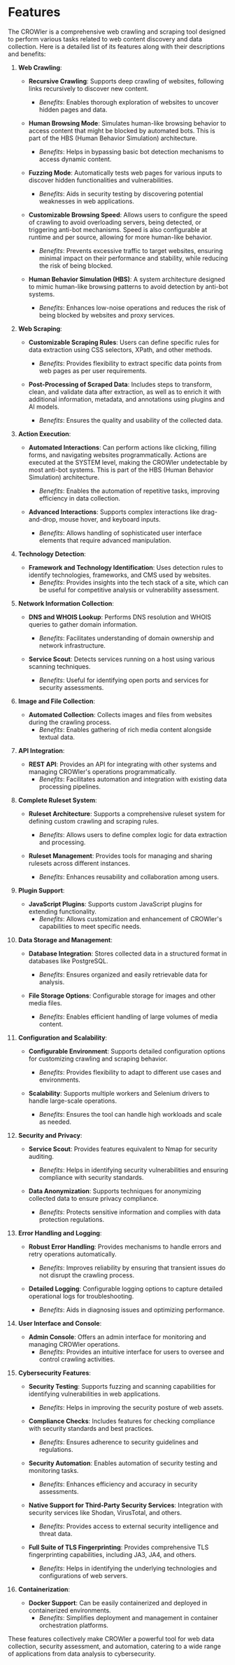 # Features

The CROWler is a comprehensive web crawling and scraping tool designed to
perform various tasks related to web content discovery and data collection.
Here is a detailed list of its features along with their descriptions and
benefits:

1. **Web Crawling**:

   - **Recursive Crawling**: Supports deep crawling of websites, following
     links recursively to discover new content.
     - *Benefits*: Enables thorough exploration of websites to uncover hidden
       pages and data.

   - **Human Browsing Mode**: Simulates human-like browsing behavior to access
     content that might be blocked by automated bots. This is part of the HBS
     (Human Behavior Simulation) architecture.
     - *Benefits*: Helps in bypassing basic bot detection mechanisms to access
       dynamic content.

   - **Fuzzing Mode**: Automatically tests web pages for various inputs to
     discover hidden functionalities and vulnerabilities.
     - *Benefits*: Aids in security testing by discovering potential weaknesses
       in web applications.

   - **Customizable Browsing Speed**: Allows users to configure the speed of
     crawling to avoid overloading servers, being detected, or triggering
     anti-bot mechanisms. Speed is also configurable at runtime and per source,
     allowing for more human-like behavior.
     - *Benefits*: Prevents excessive traffic to target websites, ensuring
       minimal impact on their performance and stability, while reducing the
       risk of being blocked.

   - **Human Behavior Simulation (HBS)**: A system architecture designed to
     mimic human-like browsing patterns to avoid detection by anti-bot systems.
     - *Benefits*: Enhances low-noise operations and reduces the risk of being
       blocked by websites and proxy services.

2. **Web Scraping**:

   - **Customizable Scraping Rules**: Users can define specific rules for data
     extraction using CSS selectors, XPath, and other methods.
     - *Benefits*: Provides flexibility to extract specific data points from
       web pages as per user requirements.

   - **Post-Processing of Scraped Data**: Includes steps to transform, clean,
     and validate data after extraction, as well as to enrich it with
     additional information, metadata, and annotations using plugins and AI
     models.
     - *Benefits*: Ensures the quality and usability of the collected data.

3. **Action Execution**:

   - **Automated Interactions**: Can perform actions like clicking, filling
     forms, and navigating websites programmatically. Actions are executed at
     the SYSTEM level, making the CROWler undetectable by most anti-bot
     systems. This is part of the HBS (Human Behavior Simulation) architecture.
     - *Benefits*: Enables the automation of repetitive tasks, improving
       efficiency in data collection.

   - **Advanced Interactions**: Supports complex interactions like drag-and-drop,
     mouse hover, and keyboard inputs.
     - *Benefits*: Allows handling of sophisticated user interface elements
       that require advanced manipulation.

4. **Technology Detection**:

   - **Framework and Technology Identification**: Uses detection rules to
     identify technologies, frameworks, and CMS used by websites.
     - *Benefits*: Provides insights into the tech stack of a site, which can
       be useful for competitive analysis or vulnerability assessment.

5. **Network Information Collection**:

   - **DNS and WHOIS Lookup**: Performs DNS resolution and WHOIS queries to
     gather domain information.
     - *Benefits*: Facilitates understanding of domain ownership and network
       infrastructure.

   - **Service Scout**: Detects services running on a host using various
     scanning techniques.
     - *Benefits*: Useful for identifying open ports and services for security
       assessments.

6. **Image and File Collection**:

   - **Automated Collection**: Collects images and files from websites during
     the crawling process.
     - *Benefits*: Enables gathering of rich media content alongside textual
       data.

7. **API Integration**:

   - **REST API**: Provides an API for integrating with other systems and
     managing CROWler's operations programmatically.
     - *Benefits*: Facilitates automation and integration with existing data
       processing pipelines.

8. **Complete Ruleset System**:

   - **Ruleset Architecture**: Supports a comprehensive ruleset system for
     defining custom crawling and scraping rules.
     - *Benefits*: Allows users to define complex logic for data extraction
       and processing.

   - **Ruleset Management**: Provides tools for managing and sharing rulesets
     across different instances.
     - *Benefits*: Enhances reusability and collaboration among users.

9. **Plugin Support**:

   - **JavaScript Plugins**: Supports custom JavaScript plugins for extending
     functionality.
     - *Benefits*: Allows customization and enhancement of CROWler's
       capabilities to meet specific needs.

10. **Data Storage and Management**:

    - **Database Integration**: Stores collected data in a structured format
      in databases like PostgreSQL.
      - *Benefits*: Ensures organized and easily retrievable data for analysis.

    - **File Storage Options**: Configurable storage for images and other media
      files.
      - *Benefits*: Enables efficient handling of large volumes of media
        content.

11. **Configuration and Scalability**:

    - **Configurable Environment**: Supports detailed configuration options for
      customizing crawling and scraping behavior.
      - *Benefits*: Provides flexibility to adapt to different use cases and
        environments.

    - **Scalability**: Supports multiple workers and Selenium drivers to handle
      large-scale operations.
      - *Benefits*: Ensures the tool can handle high workloads and scale as
        needed.

12. **Security and Privacy**:

    - **Service Scout**: Provides features equivalent to Nmap for security
      auditing.
      - *Benefits*: Helps in identifying security vulnerabilities and ensuring
        compliance with security standards.

    - **Data Anonymization**: Supports techniques for anonymizing collected
      data to ensure privacy compliance.
      - *Benefits*: Protects sensitive information and complies with data
        protection regulations.

13. **Error Handling and Logging**:

    - **Robust Error Handling**: Provides mechanisms to handle errors and retry
      operations automatically.
      - *Benefits*: Improves reliability by ensuring that transient issues do
        not disrupt the crawling process.

    - **Detailed Logging**: Configurable logging options to capture detailed
      operational logs for troubleshooting.
      - *Benefits*: Aids in diagnosing issues and optimizing performance.

14. **User Interface and Console**:

    - **Admin Console**: Offers an admin interface for monitoring and managing
      CROWler operations.
      - *Benefits*: Provides an intuitive interface for users to oversee and
        control crawling activities.

15. **Cybersecurity Features**:

    - **Security Testing**: Supports fuzzing and scanning capabilities for
      identifying vulnerabilities in web applications.
      - *Benefits*: Helps in improving the security posture of web assets.

    - **Compliance Checks**: Includes features for checking compliance with
      security standards and best practices.
      - *Benefits*: Ensures adherence to security guidelines and regulations.

    - **Security Automation**: Enables automation of security testing and
      monitoring tasks.
      - *Benefits*: Enhances efficiency and accuracy in security assessments.

    - **Native Support for Third-Party Security Services**: Integration with
      security services like Shodan, VirusTotal, and others.
      - *Benefits*: Provides access to external security intelligence and
        threat data.

    - **Full Suite of TLS Fingerprinting**: Provides comprehensive TLS
      fingerprinting capabilities, including JA3, JA4, and others.
      - *Benefits*: Helps in identifying the underlying technologies and
        configurations of web servers.

16. **Containerization**:

    - **Docker Support**: Can be easily containerized and deployed in
      containerized environments.
      - *Benefits*: Simplifies deployment and management in container
        orchestration platforms.

These features collectively make CROWler a powerful tool for web data
collection, security assessment, and automation, catering to a wide range of
applications from data analysis to cybersecurity.
